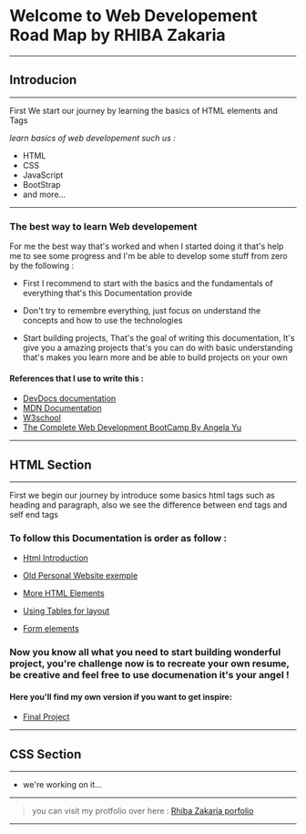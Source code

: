 # Welcome to Web Developement Road Map by RHIBA Zakaria

___
## Introducion
___ 

First We start our journey by learning the basics of HTML elements and Tags 

_learn basics of web developement such us :_

* HTML
* CSS
* JavaScript
* BootStrap
* and more...
___

### **The best way to learn Web developement**

For me the best way that's worked and when I started doing it that's help me to see some progress and I'm be able to develop some stuff from zero by the following :

* First I recommend to start with the basics and the fundamentals of everything that's this Documentation provide

* Don't try to remembre everything, just focus on understand the concepts and how to use the technologies 

 * Start building projects, That's the goal of writing this documentation, It's give you a amazing projects that's you can do with basic understanding that's makes you learn more and be able to build projects on your own

#### **References that I use to write this :**

* [DevDocs documentation](https://devdocs.io/)
* [MDN Documentation](https://developer.mozilla.org/)
* [W3school](https://www.w3schools.com/)
* [The Complete Web Development BootCamp By Angela Yu](https://www.youtube.com/playlist?list=PLmv0h_u-BMKtON5uMdSz4_4zwnd2gyXNq)
___

## HTML Section
___

First we begin our journey by introduce some basics html tags such as heading and paragraph, also we see the difference between end tags and self end tags

### To follow this Documentation is order as follow :

* [Html Introduction](html_Introduction.html)

* [Old Personal Website exemple](FirstPage.html)

* [More HTML Elements](FirstPage1.html)

* [Using Tables for layout](FirstPage2.html)

* [Form elements](Contact.html)

### Now you know all what you need to start building wonderful project, you're challenge now is to recreate your own resume, be creative and feel free to use documenation it's your angel !

#### Here you'll find my own version if you want to get inspire: 

* [Final Project](index.html)

___

## CSS Section 
___

* we're working on  it...

___

> you can visit my protfolio over here :
[Rhiba Zakaria porfolio](https://zak-rhiba.codes)
___
